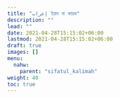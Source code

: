 ```yaml
---
title: "إعراب ইরাব বা কারক"
description: ""
lead: ""
date: 2021-04-28T15:15:02+06:00
lastmod: 2021-04-28T15:15:02+06:00
draft: true
images: []
menu: 
  nahw:
    parent: "sifatul_kalimah"
weight: 40
toc: true
---
```




